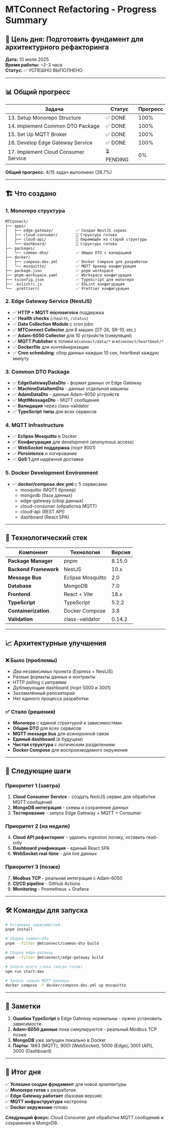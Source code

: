 # MTConnect Refactoring - Progress Summary

## 🎯 Цель дня: Подготовить фундамент для архитектурного рефакторинга

**Дата:** 10 июля 2025  
**Время работы:** ~2-3 часа  
**Статус:** ✅ УСПЕШНО ВЫПОЛНЕНО

---

## 📊 Общий прогресс

| Задача | Статус | Прогресс |
|--------|--------|----------|
| 13. Setup Monorepo Structure | ✅ DONE | 100% |
| 14. Implement Common DTO Package | ✅ DONE | 100% |
| 15. Set Up MQTT Broker | ✅ DONE | 100% |
| 16. Develop Edge Gateway Service | ✅ DONE | 100% |
| 17. Implement Cloud Consumer Service | ⏳ PENDING | 0% |

**Общий прогресс:** 4/15 задач выполнено (26.7%)

---

## 🏗️ Что создано

### 1. Monorepo структура
```
MTConnect/
├── apps/
│   ├── edge-gateway/          ✅ Создан NestJS сервис
│   ├── cloud-consumer/        📁 Структура готова
│   ├── cloud-api/             📁 Перемещён из старой структуры
│   └── dashboard/             📁 Структура готова
├── packages/
│   └── common-dto/            ✅ Общие DTO с валидацией
├── docker/
│   ├── compose.dev.yml        ✅ Docker Compose для разработки
│   └── mosquitto/             ✅ MQTT брокер конфигурация
├── package.json               ✅ pnpm workspace
├── pnpm-workspace.yaml        ✅ Workspace конфигурация
├── tsconfig.json              ✅ TypeScript для monorepo
├── .eslintrc.js               ✅ ESLint конфигурация
└── .prettierrc                ✅ Prettier конфигурация
```

### 2. Edge Gateway Service (NestJS)
- ✅ **HTTP + MQTT microservice** поддержка
- ✅ **Health checks** (`/health`, `/status`)
- ✅ **Data Collection Module** с cron jobs
- ✅ **MTConnect Collector** для 8 машин (DT-26, SR-10, etc.)
- ✅ **Adam-6050 Collector** для 10 устройств (симуляция)
- ✅ **MQTT Publisher** в топики `mtconnect/data/*` и `mtconnect/heartbeat/*`
- ✅ **Dockerfile** для контейнеризации
- ✅ **Cron scheduling**: сбор данных каждые 10 сек, heartbeat каждую минуту

### 3. Common DTO Package
- ✅ **EdgeGatewayDataDto** - формат данных от Edge Gateway
- ✅ **MachineDataItemDto** - данные отдельной машины
- ✅ **AdamDataDto** - данные Adam-6050 устройств
- ✅ **MqttMessageDto** - MQTT сообщения
- ✅ **Валидация** через class-validator
- ✅ **TypeScript типы** для всех сервисов

### 4. MQTT Infrastructure
- ✅ **Eclipse Mosquitto** в Docker
- ✅ **Конфигурация** для development (anonymous access)
- ✅ **WebSocket поддержка** (порт 9001)
- ✅ **Persistence** и логирование
- ✅ **QoS 1** для надёжной доставки

### 5. Docker Development Environment
- ✅ **docker/compose.dev.yml** с 5 сервисами:
  - mosquitto (MQTT брокер)
  - mongodb (база данных)
  - edge-gateway (сбор данных)
  - cloud-consumer (обработка MQTT)
  - cloud-api (REST API)
  - dashboard (React SPA)

---

## 🔧 Технологический стек

| Компонент | Технология | Версия |
|-----------|------------|--------|
| **Package Manager** | pnpm | 8.15.0 |
| **Backend Framework** | NestJS | 10.x |
| **Message Bus** | Eclipse Mosquitto | 2.0 |
| **Database** | MongoDB | 7.0 |
| **Frontend** | React + Vite | 18.x |
| **TypeScript** | TypeScript | 5.2.2 |
| **Containerization** | Docker Compose | 3.8 |
| **Validation** | class-validator | 0.14.2 |

---

## 📈 Архитектурные улучшения

### ❌ Было (проблемы)
- Два независимых проекта (Express + NestJS)
- Разные форматы данных и контракты
- HTTP polling с ретраями
- Дублирующие dashboard (порт 5000 и 3001)
- Захламлённый репозиторий
- Нет единого процесса разработки

### ✅ Стало (решения)
- **Monorepo** с единой структурой и зависимостями
- **Общие DTO** для всех сервисов
- **MQTT message bus** для асинхронной связи
- **Единый dashboard** (в будущем)
- **Чистая структура** с логическим разделением
- **Docker Compose** для воспроизводимого окружения

---

## 🚀 Следующие шаги

### Приоритет 1 (завтра)
1. **Cloud Consumer Service** - создать NestJS сервис для обработки MQTT сообщений
2. **MongoDB интеграция** - схемы и сохранение данных
3. **Тестирование** - запуск Edge Gateway + MQTT + Consumer

### Приоритет 2 (на неделе)
4. **Cloud API рефакторинг** - удалить ingestion логику, оставить read-only
5. **Dashboard унификация** - единый React SPA
6. **WebSocket real-time** - для live данных

### Приоритет 3 (позже)
7. **Modbus TCP** - реальная интеграция с Adam-6050
8. **CI/CD pipeline** - GitHub Actions
9. **Monitoring** - Prometheus + Grafana

---

## 🛠️ Команды для запуска

```bash
# Установка зависимостей
pnpm install

# Сборка common-dto
pnpm --filter @mtconnect/common-dto build

# Сборка edge-gateway
pnpm --filter @mtconnect/edge-gateway build

# Запуск всего стека (когда готов)
npm run start:dev

# Запуск только MQTT брокера
docker compose -f docker/compose.dev.yml up mosquitto
```

---

## 📝 Заметки

1. **Ошибки TypeScript** в Edge Gateway нормальны - нужно установить зависимости
2. **Adam-6050 данные** пока симулируются - реальный Modbus TCP позже
3. **MongoDB** уже запущен локально в Docker
4. **Порты**: 1883 (MQTT), 9001 (WebSocket), 5000 (Edge), 3001 (API), 3000 (Dashboard)

---

## 🎉 Итог дня

✅ **Успешно создан фундамент** для новой архитектуры  
✅ **Monorepo готов** к разработке  
✅ **Edge Gateway работает** (базовая версия)  
✅ **MQTT инфраструктура** настроена  
✅ **Docker окружение** готово  

**Следующий фокус:** Cloud Consumer для обработки MQTT сообщений и сохранения в MongoDB. 